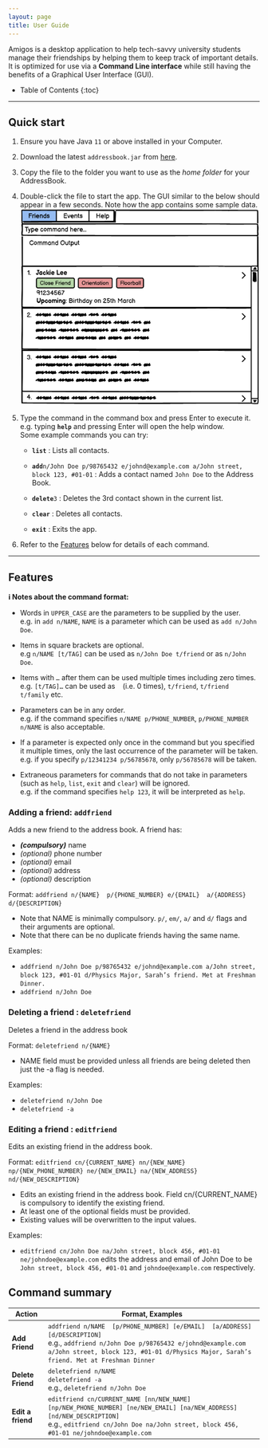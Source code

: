 ```yaml
---
layout: page
title: User Guide
---
```


Amigos is a desktop application to help tech-savvy university students manage their friendships by helping them to keep
track of important details. It is optimized for use via a **Command Line interface** while still having the benefits of a 
Graphical User Interface (GUI).


* Table of Contents
{:toc}

--------------------------------------------------------------------------------------------------------------------

## Quick start

1. Ensure you have Java `11` or above installed in your Computer.

1. Download the latest `addressbook.jar` from [here](https://github.com/se-edu/addressbook-level3/releases).

1. Copy the file to the folder you want to use as the _home folder_ for your AddressBook.

1. Double-click the file to start the app. The GUI similar to the below should appear in a few seconds. Note how the app contains some sample data.<br>
   ![Ui](images/Ui.png)

1. Type the command in the command box and press Enter to execute it. e.g. typing **`help`** and pressing Enter will open the help window.<br>
   Some example commands you can try:

   * **`list`** : Lists all contacts.

   * **`add`**`n/John Doe p/98765432 e/johnd@example.com a/John street, block 123, #01-01` : Adds a contact named `John Doe` to the Address Book.

   * **`delete`**`3` : Deletes the 3rd contact shown in the current list.

   * **`clear`** : Deletes all contacts.

   * **`exit`** : Exits the app.

1. Refer to the [Features](#features) below for details of each command.

--------------------------------------------------------------------------------------------------------------------

## Features

<div markdown="block" class="alert alert-info">

**:information_source: Notes about the command format:**<br>

* Words in `UPPER_CASE` are the parameters to be supplied by the user.<br>
  e.g. in `add n/NAME`, `NAME` is a parameter which can be used as `add n/John Doe`.

* Items in square brackets are optional.<br>
  e.g `n/NAME [t/TAG]` can be used as `n/John Doe t/friend` or as `n/John Doe`.

* Items with `…`​ after them can be used multiple times including zero times.<br>
  e.g. `[t/TAG]…​` can be used as ` ` (i.e. 0 times), `t/friend`, `t/friend t/family` etc.

* Parameters can be in any order.<br>
  e.g. if the command specifies `n/NAME p/PHONE_NUMBER`, `p/PHONE_NUMBER n/NAME` is also acceptable.

* If a parameter is expected only once in the command but you specified it multiple times, only the last occurrence of the parameter will be taken.<br>
  e.g. if you specify `p/12341234 p/56785678`, only `p/56785678` will be taken.

* Extraneous parameters for commands that do not take in parameters (such as `help`, `list`, `exit` and `clear`) will be ignored.<br>
  e.g. if the command specifies `help 123`, it will be interpreted as `help`.

</div>

### Adding a friend: `addfriend`

Adds a new friend to the address book. A friend has:
* ***(compulsory)*** name
* *(optional)* phone number
* *(optional)* email
* *(optional)* address
* *(optional)* description

Format: `addfriend n/{NAME}  p/{PHONE_NUMBER} e/{EMAIL}  a/{ADDRESS} d/{DESCRIPTION}`

* Note that NAME is minimally compulsory. `p/`, `em/`, `a/` and `d/` flags and their arguments are optional.
* Note that there can be no duplicate friends having the same name.

Examples:
* `addfriend n/John Doe p/98765432 e/johnd@example.com a/John street, block 123, #01-01 d/Physics Major, Sarah’s friend. Met at Freshman Dinner.`
* `addfriend n/John Doe`


### Deleting a friend : `deletefriend`

Deletes a friend in the address book

Format: `deletefriend n/{NAME}`

* NAME field must be provided unless all friends are being deleted then just the -a flag is needed.

Examples:
* `deletefriend n/John Doe`
* `deletefriend -a`


### Editing a friend : `editfriend`

Edits an existing friend in the address book.

Format: `editfriend cn/{CURRENT_NAME} nn/{NEW_NAME}  np/{NEW_PHONE_NUMBER} ne/{NEW_EMAIL} na/{NEW_ADDRESS} nd/{NEW_DESCRIPTION}`

* Edits an existing friend in the address book. Field cn/{CURRENT_NAME} is compulsory to identify the existing friend.
* At least one of the optional fields must be provided.
* Existing values will be overwritten to the input values.


Examples:
* `editfriend cn/John Doe na/John street, block 456, #01-01 ne/johndoe@example.com` edits the address
and email of John Doe to be `John street, block 456, #01-01` and `johndoe@example.com` respectively.

## Command summary

Action | Format, Examples
--------|------------------
**Add Friend** | `addfriend n/NAME  [p/PHONE_NUMBER] [e/EMAIL]  [a/ADDRESS] [d/DESCRIPTION]` <br> e.g., `addfriend n/John Doe p/98765432 e/johnd@example.com a/John street, block 123, #01-01 d/Physics Major, Sarah’s friend. Met at Freshman Dinner`
**Delete Friend** | `deletefriend n/NAME` <br> `deletefriend -a` <br> e.g., `deletefriend n/John Doe`
**Edit a friend** | `editfriend cn/CURRENT_NAME [nn/NEW_NAME]  [np/NEW_PHONE_NUMBER] [ne/NEW_EMAIL] [na/NEW_ADDRESS] [nd/NEW_DESCRIPTION]`<br> e.g., `editfriend cn/John Doe na/John street, block 456, #01-01 ne/johndoe@example.com`